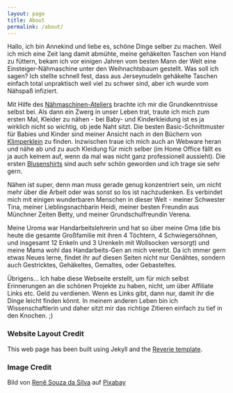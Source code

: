 ```yaml
---
layout: page
title: About
permalink: /about/
---
```


Hallo, ich bin Annekind und liebe es, schöne Dinge selber zu machen. Weil ich mich eine Zeit lang damit abmühte, meine gehäkelten Taschen von Hand zu füttern, bekam ich vor einigen Jahren vom besten Mann der Welt eine Einsteiger-Nähmaschine unter den Weihnachtsbaum gestellt. Was soll ich sagen? Ich stellte schnell fest, dass aus Jerseynudeln gehäkelte Taschen einfach total unpraktisch weil viel zu schwer sind, aber ich wurde vom Nähspaß infiziert.

Mit Hilfe des [Nähmaschinen-Ateliers](https://www.topp-kreativ.de/mein-grosses-naehmaschinen-atelier-6752?awc=16927_1639939644_a09802b0bf3c7b565d9b891ee7e3c6a7) brachte ich mir die Grundkenntnisse selbst bei. Als dann ein Zwerg in unser Leben trat, traute ich mich zum ersten Mal, Kleider zu nähen - bei Baby- und Kinderkleidung ist es ja wirklich nicht so wichtig, ob jede Naht sitzt.
Die besten Basic-Schnittmuster für Babies und Kinder sind meiner Ansicht nach in den Büchern von [Klimperklein](https://www.klimperklein.com/) zu finden.
Inzwischen traue ich mich auch an Webware heran und nähe ab und zu auch Kleidung für mich selber (im Home Office fällt es ja auch keinem auf, wenn da mal was nicht ganz professionell aussieht). Die ersten [Blusenshirts](https://www.topp-kreativ.de/blusenshirts-naehen-8154?awc=16927_1639940038_722c545b6da378d99d453e045501872d) sind auch sehr schön geworden und ich trage sie sehr gern.

Nähen ist super, denn man muss gerade genug konzentriert sein, um nicht mehr über die Arbeit oder was sonst so los ist nachzudenken. Es verbindet mich mit einigen wunderbaren Menschen in dieser Welt - meiner Schwester Tina, meiner Lieblingsnachbarin Heidi, meiner besten Freundin aus Münchner Zeiten Betty, und meiner Grundschulfreundin Verena.

Meine Uroma war Handarbeitslehrerin und hat so über meine Oma (die bis heute die gesamte Großfamilie mit ihren 4 Töchtern, 4 Schwiegersöhnen, und insgesamt 12 Enkeln und 3 Urenkeln mit Wollsocken versorgt) und meine Mama wohl das Handarbeits-Gen an mich vererbt.
Da ich immer gern etwas Neues lerne, findet ihr auf diesen Seiten nicht nur Genähtes, sondern auch Gestricktes, Gehäkeltes, Gemaltes, oder Gebasteltes.

Übrigens... Ich habe diese Webseite erstellt, um für mich selbst Erinnerungen an die schönen Projekte zu haben, nicht, um über Affiliate Links etc. Geld zu verdienen. Wenn es Links gibt, dann nur, damit ihr die Dinge leicht finden könnt. In meinem anderen Leben bin ich Wissenschaftlerin und daher sitzt mir das richtige Zitieren einfach zu tief in den Knochen. ;)


### Website Layout Credit
This web page has been built using Jekyll and the [Reverie template](https://github.com/amitmerchant1990/reverie).


### Image Credit
Bild von <a href="https://pixabay.com/de/users/renedobem-12757633/?utm_source=link-attribution&amp;utm_medium=referral&amp;utm_campaign=image&amp;utm_content=4310384">Renê Souza da Silva</a> auf <a href="https://pixabay.com/de/?utm_source=link-attribution&amp;utm_medium=referral&amp;utm_campaign=image&amp;utm_content=4310384">Pixabay</a>
